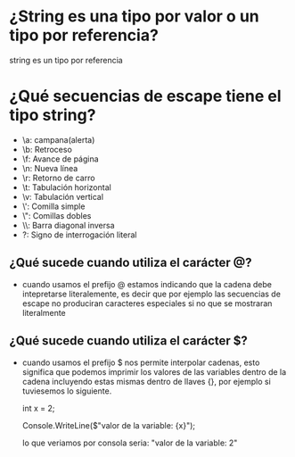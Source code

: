 # ¿String es una tipo por valor o un tipo por referencia?
string es un tipo por referencia

# ¿Qué secuencias de escape tiene el tipo string?
- \a: campana(alerta)
- \b:	Retroceso
- \f:	Avance de página
- \n:	Nueva línea
- \r:	Retorno de carro
- \t:	Tabulación horizontal
- \v:	Tabulación vertical
- \\':	Comilla simple
- \\":	Comillas dobles
- \\\\:	Barra diagonal inversa
- \?:	Signo de interrogación literal

## ¿Qué sucede cuando utiliza el carácter @?
- cuando usamos el prefijo @ estamos indicando que la cadena debe intepretarse literalemente, es decir que por ejemplo las secuencias de escape no produciran caracteres especiales si no que se mostraran literalmente

## ¿Qué sucede cuando utiliza el carácter $?
- cuando usamos el prefijo $ nos permite interpolar cadenas, esto significa que podemos imprimir los valores de las variables dentro de la cadena incluyendo estas mismas dentro de llaves {}, por ejemplo si tuviesemos lo siguiente.

    int x = 2;

    
    Console.WriteLine($"valor de la variable: {x}");


    lo que veriamos por consola seria: "valor de la variable: 2"







